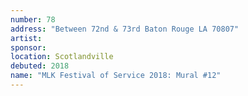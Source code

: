 ```yaml
---
number: 78
address: "Between 72nd & 73rd Baton Rouge LA 70807"
artist: 
sponsor: 
location: Scotlandville
debuted: 2018
name: "MLK Festival of Service 2018: Mural #12"
---
```

